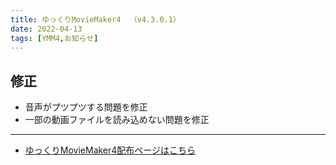 ```yaml
---
title: ゆっくりMovieMaker4  （v4.3.0.1）
date: 2022-04-13
tags: [YMM4,お知らせ]
---
```

## 修正
- 音声がプツプツする問題を修正
- 一部の動画ファイルを読み込めない問題を修正

---

- [ゆっくりMovieMaker4配布ページはこちら](../index.md)